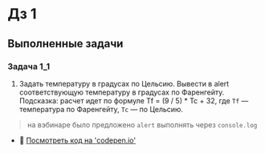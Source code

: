 # Дз 1

## Выполненные задачи

### Задача 1_1

1. Задать температуру в градусах по Цельсию. Вывести в alert соответствующую температуру в градусах по Фаренгейту. Подсказка: расчет идет по формуле Tf = (9 / 5) * Tc + 32, где `Tf` — температура по Фаренгейту, `Tc` — по Цельсию.

> на вэбинаре было предложено `alert` выполнять через `console.log`

- :robot: [Посмотреть код на 'codepen.io'](https://codepen.io/vovs03/pen/KKNdGKj?editors=1111)
